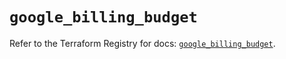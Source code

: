 # `google_billing_budget`

Refer to the Terraform Registry for docs: [`google_billing_budget`](https://registry.terraform.io/providers/hashicorp/google-beta/6.48.0/docs/resources/google_billing_budget).
